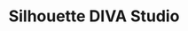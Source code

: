 ---
title: "Silhouette DIVA Studio"
url: /valley-stream/silhouette-diva-studio/
shop: hairdresser
---